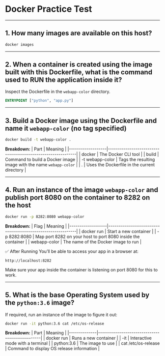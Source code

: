 # Docker Practice Test

---

## 1. How many images are available on this host?

```sh
docker images
```

---

## 2. When a container is created using the image built with this Dockerfile, what is the command used to RUN the application inside it?

Inspect the Dockerfile in the `webapp-color` directory.

```dockerfile
ENTRYPOINT ["python", "app.py"]
```

---

## 3. Build a Docker image using the Dockerfile and name it `webapp-color` (no tag specified)

```sh
docker build -t webapp-color .
```

**Breakdown:**
| Part              | Meaning                                                      |
|-------------------|--------------------------------------------------------------|
| docker            | The Docker CLI tool                                          |
| build             | Command to build a Docker image                              |
| -t webapp-color   | Tags the resulting image with the name `webapp-color`        |
| .                 | Uses the Dockerfile in the current directory                 |

---

## 4. Run an instance of the image `webapp-color` and publish port 8080 on the container to 8282 on the host

```sh
docker run -p 8282:8080 webapp-color
```

**Breakdown:**
| Flag              | Meaning                                                      |
|-------------------|--------------------------------------------------------------|
| docker run        | Start a new container                                        |
| -p 8282:8080      | Map port 8282 on your host to port 8080 inside the container |
| webapp-color      | The name of the Docker image to run                          |

✅ After Running
You’ll be able to access your app in a browser at:

```
http://localhost:8282
```

Make sure your app inside the container is listening on port 8080 for this to work.

---

## 5. What is the base Operating System used by the `python:3.6` image?

If required, run an instance of the image to figure it out:

```sh
docker run -it python:3.6 cat /etc/os-release
```

**Breakdown:**
| Part         | Meaning                                         |
|--------------|-------------------------------------------------|
| docker run   | Runs a new container                            |
| -it          | Interactive mode with a terminal                |
| python:3.6   | The image to use                                |
| cat /etc/os-release | Command to display OS release information |

